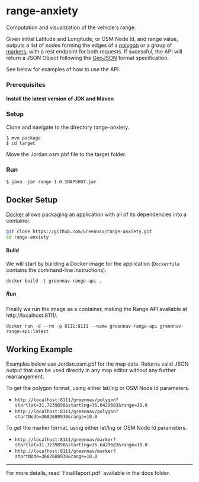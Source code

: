 # range-anxiety

Computation and visualization of the vehicle's range.

Given initial Latitude and Longitude, or OSM Node Id, and range value, outputs a list of nodes forming the edges of a [polygon](https://gist.github.com/bfmags/6cd82eaf4270a9657ff7b1301e51d574) or a group of [markers](https://gist.github.com/bfmags/6a7ef7cfd080460e3c18578476bbcae4), with a rest endpoint for both requests.
If sucessful, the API will return a JSON Object following the [GeoJSON](http://geojson.org/) format specification.

See below for examples of how to use the API.

### Prerequisites
#### Install the latest version of JDK and Maven

### Setup

Clone and navigate to the directory range-anxiety.

```
$ mvn package
$ cd target
```

Move the Jordan.osm.pbf file to the target folder.

### Run

```$ java -jar range-1.0-SNAPSHOT.jar```

## Docker Setup

[Docker](https://www.docker.com/) allows packaging an application with all of its dependencies into a container.

```zsh
git clone https://github.com/Greennav/range-anxiety.git
cd range-anxiety
```

#### Build
We will start by building a Docker image for the application (```Dockerfile``` contains the command-line instructions).

```
docker build -t greennav-range-api .
```

##### Run
Finally we run the image as a container, making the Range API available at http://localhost:8111/.

```
docker run -d --rm -p 8111:8111 --name greennav-range-api greennav-range-api:latest
```

## Working Example

Examples below use Jordan.osm.pbf for the map data.
Returns valid JSON output that can be used directly in any map editor without any further rearrangement.

To get the polygon format, using either lat/lng or OSM Node Id parameters.

* ```http://localhost:8111/greennav/polygon?startlat=31.7239898&startlng=35.6429683&range=10.0```
* ```http://localhost:8111/greennav/polygon?startNode=3602680930&range=10.0```


To get the marker format, using either lat/lng or OSM Node Id parameters.

* ```http://localhost:8111/greennav/marker?startlat=31.7239898&startlng=35.6429683&range=10.0```
* ```http://localhost:8111/greennav/marker?startNode=3602680930&range=10.0```

______

For more details, read 'FinalReport.pdf' available in the docs folder.
